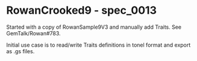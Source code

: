 # RowanCrooked9 - spec_0013
Started with a copy of RowanSample9V3 and manually add Traits. See GemTalk/Rowan#783.

Initial use case is to read/write Traits definitions in tonel format and export as .gs files.
